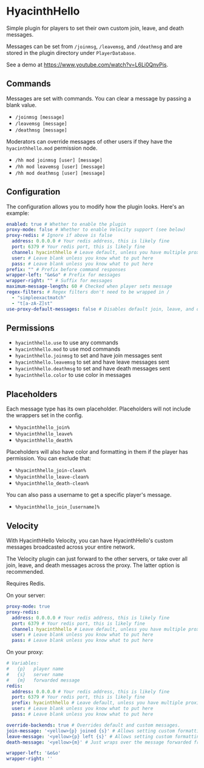# HyacinthHello

Simple plugin for players to set their own custom join, leave, and death messages.

Messages can be set from `/joinmsg`, `/leavemsg`, and `/deathmsg` and are stored in the plugin directory under `PlayerDatabase`.

See a demo at https://www.youtube.com/watch?v=L6Li0QnvPis.

## Commands

Messages are set with commands. You can clear a message by passing a blank value.
- `/joinmsg [message]`
- `/leavemsg [message]`
- `/deathmsg [message]`

Moderators can override messages of other users if they have the `hyacinthhello.mod` permission node.
- `/hh mod joinmsg [user] [message]`
- `/hh mod leavemsg [user] [message]`
- `/hh mod deathmsg [user] [message]`

## Configuration

The configuration allows you to modify how the plugin looks. Here's an example:

```yaml
enabled: true # Whether to enable the plugin
proxy-mode: false # Whether to enable Velocity support (see below)
proxy-redis: # Ignore if above is false
  address: 0.0.0.0 # Your redis address, this is likely fine
  port: 6379 # Your redis port, this is likely fine
  channel: hyacinthhello # Leave default, unless you have multiple proxies with HyacinthHello
  user: # Leave blank unless you know what to put here
  pass: # Leave blank unless you know what to put here
prefix: "" # Prefix before command responses
wrapper-left: "&e&o" # Prefix for messages
wrapper-right: "" # Suffix for messages
maximum-message-length: 60 # Checked when player sets message
regex-filters: # Regex filters don't need to be wrapped in /
  - "simpleexactmatch"
  - "t[a-zA-Z]st"
use-proxy-default-messages: false # Disables default join, leave, and death messages so that HyacinthHello Velocity can broadcast them to the entire network. See more under Velocity.
```

## Permissions

- `hyacinthhello.use` to use any commands
- `hyacinthhello.mod` to use mod commands
- `hyacinthhello.joinmsg` to set and have join messages sent
- `hyacinthhello.leavemsg` to set and have leave messages sent
- `hyacinthhello.deathmsg` to set and have death messages sent
- `hyacinthhello.color` to use color in messages

## Placeholders

Each message type has its own placeholder. Placeholders will not include the wrappers set in the config.
- `%hyacinthhello_join%`
- `%hyacinthhello_leave%`
- `%hyacinthhello_death%`

Placeholders will also have color and formatting in them if the player has permission. You can exclude that:
- `%hyacinthhello_join-clean%`
- `%hyacinthhello_leave-clean%`
- `%hyacinthhello_death-clean%`

You can also pass a username to get a specific player's message.
- `%hyacinthhello_join_[username]%`

## Velocity

With HyacinthHello Velocity, you can have HyacinthHello's custom messages broadcasted across your entire network.

The Velocity plugin can just forward to the other servers, or take over all join, leave, and death messages across the proxy. The latter option is recommended.

Requires Redis.

On your server:

```yaml
proxy-mode: true
proxy-redis:
  address: 0.0.0.0 # Your redis address, this is likely fine
  port: 6379 # Your redis port, this is likely fine
  channel: hyacinthhello # Leave default, unless you have multiple proxies with HyacinthHello
  user: # Leave blank unless you know what to put here
  pass: # Leave blank unless you know what to put here
```

On your proxy:

```yaml
# Variables:
#   {p}   player name
#   {s}   server name
#   {m}   forwarded message
redis:
  address: 0.0.0.0 # Your redis address, this is likely fine
  port: 6379 # Your redis port, this is likely fine
  prefix: hyacinthhello # Leave default, unless you have multiple proxies with HyacinthHello
  user: # Leave blank unless you know what to put here
  pass: # Leave blank unless you know what to put here

override-backends: true # Overrides default and custom messages. 
join-message: '<yellow>{p} joined {s}' # Allows setting custom formatting for join
leave-message: '<yellow>{p} left {s}' # Allows setting custom formatting for leave
death-message: '<yellow>{m}' # Just wraps over the message forwarded from backend servers

wrapper-left: '&e&o'
wrapper-right: ''
```